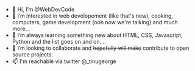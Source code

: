 - 👋 Hi, I’m @WebDevCode
- 👀 I’m interested in web developement (like that's new), cooking, computers, game development (ooh now we're talking) and much more...
- 🌱 I’m always learning something new about HTML, CSS, Javascript, Python and the list goes on and on....
- 💞️ I’m looking to collaborate and ~~hopefully will make~~ contribute to open source projects.
- 📫 I'm reachable via twitter @_tinugeorge

<!---
WebDevCode/WebDevCode is a ✨ special ✨ repository because its `README.md` (this file) appears on your GitHub profile.
You can click the Preview link to take a look at your changes.
--->
